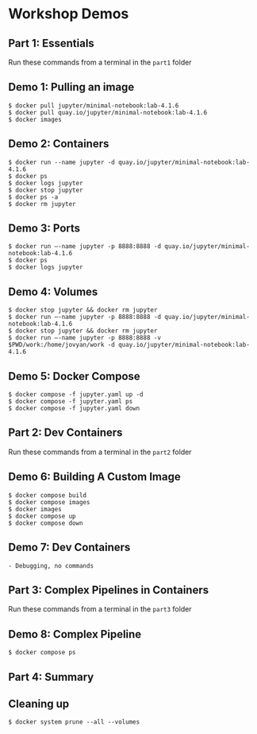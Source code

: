 # Workshop Demos

## Part 1: Essentials

Run these commands from a terminal in the `part1` folder

## Demo 1: Pulling an image

    $ docker pull jupyter/minimal-notebook:lab-4.1.6
    $ docker pull quay.io/jupyter/minimal-notebook:lab-4.1.6
    $ docker images

## Demo 2: Containers

    $ docker run --name jupyter -d quay.io/jupyter/minimal-notebook:lab-4.1.6
    $ docker ps
    $ docker logs jupyter
    $ docker stop jupyter
    $ docker ps -a
    $ docker rm jupyter

## Demo 3: Ports

    $ docker run –-name jupyter -p 8888:8888 -d quay.io/jupyter/minimal-notebook:lab-4.1.6
    $ docker ps
    $ docker logs jupyter

## Demo 4: Volumes

    $ docker stop jupyter && docker rm jupyter
    $ docker run –-name jupyter -p 8888:8888 -d quay.io/jupyter/minimal-notebook:lab-4.1.6
    $ docker stop jupyter && docker rm jupyter
    $ docker run –-name jupyter -p 8888:8888 -v $PWD/work:/home/jovyan/work -d quay.io/jupyter/minimal-notebook:lab-4.1.6

## Demo 5: Docker Compose

    $ docker compose -f jupyter.yaml up -d
    $ docker compose -f jupyter.yaml ps
    $ docker compose -f jupyter.yaml down

## Part 2: Dev Containers

Run these commands from a terminal in the `part2` folder

## Demo 6: Building A Custom Image

    $ docker compose build 
    $ docker compose images
    $ docker images 
    $ docker compose up
    $ docker compose down

## Demo 7: Dev Containers

    - Debugging, no commands

## Part 3: Complex Pipelines in Containers

Run these commands from a terminal in the `part3` folder

## Demo 8: Complex Pipeline

    $ docker compose ps 

## Part 4: Summary

## Cleaning up

    $ docker system prune --all --volumes



